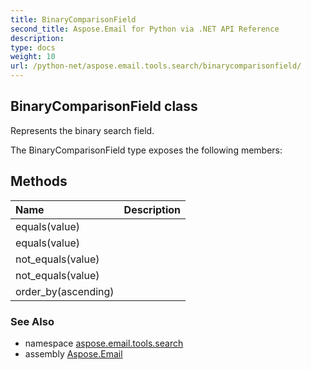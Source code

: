 ```yaml
---
title: BinaryComparisonField
second_title: Aspose.Email for Python via .NET API Reference
description: 
type: docs
weight: 10
url: /python-net/aspose.email.tools.search/binarycomparisonfield/
---
```


## BinaryComparisonField class

Represents the binary search field.

The BinaryComparisonField type exposes the following members:
## Methods
| Name | Description |
| :- | :- |
|equals(value)|  |
|equals(value)|  |
|not_equals(value)|  |
|not_equals(value)|  |
|order_by(ascending)|  |

### See Also

* namespace [aspose.email.tools.search](/email/python-net/aspose.email.tools.search/)
* assembly [Aspose.Email](/email/python-net/)

